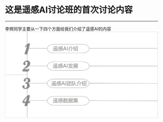 # 这是遥感AI讨论班的首次讨论内容
-----------------------------
李辉同学主要从一下四个方面给我们介绍了遥感AI的内容
![替代文本](First_seminar_LiHui/Snipaste_2023-12-22_20-20-48.png)

